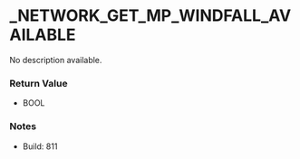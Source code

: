 # _NETWORK_GET_MP_WINDFALL_AVAILABLE

No description available.

### Return Value
* BOOL

### Notes
* Build: 811

